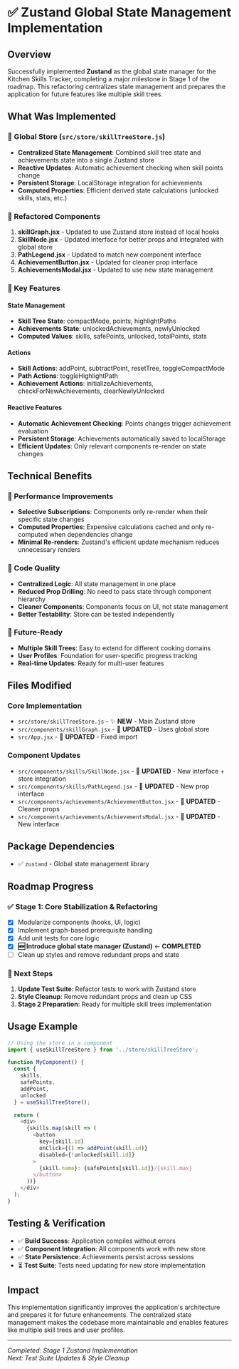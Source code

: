 # ✅ Zustand Global State Management Implementation

## Overview
Successfully implemented **Zustand** as the global state manager for the Kitchen Skills Tracker, completing a major milestone in Stage 1 of the roadmap. This refactoring centralizes state management and prepares the application for future features like multiple skill trees.

## What Was Implemented

### 🏪 Global Store (`src/store/skillTreeStore.js`)
- **Centralized State Management**: Combined skill tree state and achievements state into a single Zustand store
- **Reactive Updates**: Automatic achievement checking when skill points change
- **Persistent Storage**: LocalStorage integration for achievements
- **Computed Properties**: Efficient derived state calculations (unlocked skills, stats, etc.)

### 🔄 Refactored Components
1. **skillGraph.jsx** - Updated to use Zustand store instead of local hooks
2. **SkillNode.jsx** - Updated interface for better props and integrated with global store
3. **PathLegend.jsx** - Updated to match new component interface
4. **AchievementButton.jsx** - Updated for cleaner prop interface
5. **AchievementsModal.jsx** - Updated to use new state management

### 🎯 Key Features

#### State Management
- **Skill Tree State**: compactMode, points, highlightPaths
- **Achievements State**: unlockedAchievements, newlyUnlocked
- **Computed Values**: skills, safePoints, unlocked, totalPoints, stats

#### Actions
- **Skill Actions**: addPoint, subtractPoint, resetTree, toggleCompactMode
- **Path Actions**: toggleHighlightPath
- **Achievement Actions**: initializeAchievements, checkForNewAchievements, clearNewlyUnlocked

#### Reactive Features
- **Automatic Achievement Checking**: Points changes trigger achievement evaluation
- **Persistent Storage**: Achievements automatically saved to localStorage
- **Efficient Updates**: Only relevant components re-render on state changes

## Technical Benefits

### 🚀 Performance Improvements
- **Selective Subscriptions**: Components only re-render when their specific state changes
- **Computed Properties**: Expensive calculations cached and only re-computed when dependencies change
- **Minimal Re-renders**: Zustand's efficient update mechanism reduces unnecessary renders

### 🧹 Code Quality
- **Centralized Logic**: All state management in one place
- **Reduced Prop Drilling**: No need to pass state through component hierarchy
- **Cleaner Components**: Components focus on UI, not state management
- **Better Testability**: Store can be tested independently

### 🔮 Future-Ready
- **Multiple Skill Trees**: Easy to extend for different cooking domains
- **User Profiles**: Foundation for user-specific progress tracking
- **Real-time Updates**: Ready for multi-user features

## Files Modified

### Core Implementation
- `src/store/skillTreeStore.js` - ✨ **NEW** - Main Zustand store
- `src/components/skillGraph.jsx` - 🔄 **UPDATED** - Uses global store
- `src/App.jsx` - 🔄 **UPDATED** - Fixed import

### Component Updates
- `src/components/skills/SkillNode.jsx` - 🔄 **UPDATED** - New interface + store integration
- `src/components/skills/PathLegend.jsx` - 🔄 **UPDATED** - New prop interface
- `src/components/achievements/AchievementButton.jsx` - 🔄 **UPDATED** - Cleaner props
- `src/components/achievements/AchievementsModal.jsx` - 🔄 **UPDATED** - New interface

## Package Dependencies
- ✅ `zustand` - Global state management library

## Roadmap Progress

### ✅ Stage 1: Core Stabilization & Refactoring
- [x] Modularize components (hooks, UI, logic)
- [x] Implement graph-based prerequisite handling
- [x] Add unit tests for core logic
- [x] **🆕 Introduce global state manager (Zustand)** ← **COMPLETED**
- [ ] Clean up styles and remove redundant props and state

### 🔄 Next Steps
1. **Update Test Suite**: Refactor tests to work with Zustand store
2. **Style Cleanup**: Remove redundant props and clean up CSS
3. **Stage 2 Preparation**: Ready for multiple skill trees implementation

## Usage Example

```javascript
// Using the store in a component
import { useSkillTreeStore } from '../store/skillTreeStore';

function MyComponent() {
  const { 
    skills, 
    safePoints, 
    addPoint, 
    unlocked 
  } = useSkillTreeStore();

  return (
    <div>
      {skills.map(skill => (
        <button 
          key={skill.id}
          onClick={() => addPoint(skill.id)}
          disabled={!unlocked[skill.id]}
        >
          {skill.name}: {safePoints[skill.id]}/{skill.max}
        </button>
      ))}
    </div>
  );
}
```

## Testing & Verification
- ✅ **Build Success**: Application compiles without errors
- ✅ **Component Integration**: All components work with new store
- ✅ **State Persistence**: Achievements persist across sessions
- ⏳ **Test Suite**: Tests need updating for new store implementation

## Impact
This implementation significantly improves the application's architecture and prepares it for future enhancements. The centralized state management makes the codebase more maintainable and enables features like multiple skill trees and user profiles.

---

*Completed: Stage 1 Zustand Implementation*  
*Next: Test Suite Updates & Style Cleanup*